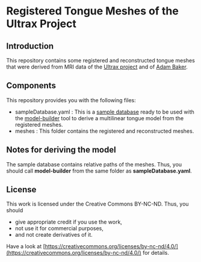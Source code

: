 # Registered Tongue Meshes of the Ultrax Project

## Introduction

This repository contains some registered and reconstructed tongue meshes that were derived from MRI data of the [Ultrax project][1] and of [Adam Baker][2].

## Components

This repository provides you with the following files:

- sampleDatabase.yaml : This is a [sample database][4] ready to be used with the [model-builder][3] tool to derive a multilinear tongue model from the registered meshes.
- meshes : This folder contains the registered and reconstructed meshes.

## Notes for deriving the model

The sample database contains relative paths of the meshes.
Thus, you should call **model-builder** from the same folder as **sampleDatabase.yaml**.

## License

This work is licensed under the Creative Commons BY-NC-ND.
Thus, you should

- give appropriate credit if you use the work,
- not use it for commercial purposes,
- and not create derivatives of it.

Have a look at [https://creativecommons.org/licenses/by-nc-nd/4.0/](https://creativecommons.org/licenses/by-nc-nd/4.0/) for details.
    
[1]: http://www.ultrax-speech.org
[2]: http://adambaker.org/qmu.php
[3]: https://github.com/m2ci-msp/mri-shape-tools/tree/master/model-builder
[4]: https://github.com/m2ci-msp/mri-shape-tools/blob/master/dataFormats/sampleDatabase.md
